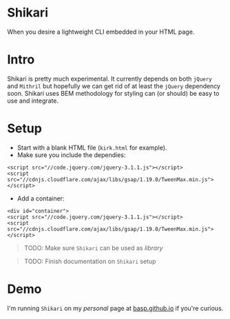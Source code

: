 # Shikari
When you desire a lightweight CLI embedded in your HTML page.

# Intro
Shikari is pretty much experimental. It currently depends on both 
`jQuery` and `Mithril` but hopefully we can get rid of at least the 
`jQuery` dependency soon. Shikari uses BEM methodology for styling
can (or should) be easy to use and integrate.

# Setup
* Start with a blank HTML file (`kirk.html` for example).
* Make sure you include the dependies: 
```
<script src="//code.jquery.com/jquery-3.1.1.js"></script>
<script src="//cdnjs.cloudflare.com/ajax/libs/gsap/1.19.0/TweenMax.min.js"></script>
```

* Add a container:
```
<div id="container">
<script src="//code.jquery.com/jquery-3.1.1.js"></script>
<script src="//cdnjs.cloudflare.com/ajax/libs/gsap/1.19.0/TweenMax.min.js"></script>
```

> TODO: Make sure `Shikari` can be used as *library*

> TODO: Finish documentation on `Shikari` setup 

# Demo
I'm running `Shikari` on my *personal* page at [basp.github.io](https://basp.github.io) if you're curious.